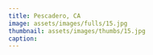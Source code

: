 ```yaml
---
title: Pescadero, CA
image: assets/images/fulls/15.jpg
thumbnail: assets/images/thumbs/15.jpg
caption: 
---
```

